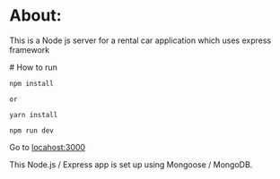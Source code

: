 <h1>About: </h1>
<p>This is a Node js server for a rental car application which uses express framework</p>
# How to run

```
npm install

or

yarn install
```

```
npm run dev
```

Go to [locahost:3000](http://localhost:3000)

This Node.js / Express app is set up using Mongoose / MongoDB.
